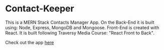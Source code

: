 # Contact-Keeper
This is a MERN Stack Contacts Manager App. On the Back-End it is built using: Node, Express, MongoDB and Mongoose. 
Front-End is created with React. It is built following Traversy Media Course: "React Front to Back".

Check out the app <a href="https://possessed-chupacabra-20101.herokuapp.com/" >here</a>

